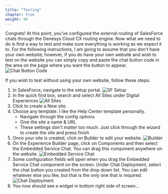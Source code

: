 ```yaml
---
title: "Testing"
chapter: true
weight: 90
---
```


Congrats! At this point, you've configured the external routing of SalesForce chats through the Genesys Cloud CX routing engine. Now what we need to do is find a way to test and make sure everything is working as we expect it to. For the following instructions, I am going to assume that you don't have your own website; however, if you do have your own website and wish to test on the website you can simply copy and paste the chat button code in the area on the page where you want the button to appear.
![Chat Button Code](/images/chatButtonCode.jpg)

If you wish to test without using your own website, follow these steps: 
1. In SalesForce, navigate to the setup portal. 
![SF Setup](/images/SFSetup.jpg)
2. In the quick find box, search and select All Sites under Digital Experiences
![All Sites](/images/allSites.jpg)
3. Click to create a New site.
4. Choose any template. I like the Help Center template personally. 
    - Navigate through the config options
    - Give the site a name & URL
    - These settings don't matter too much. Just click through the wizard to create the site and press finish
5. Once your site is created, click on Builder to edit your website.
![Builder](/images/builder.jpg)
6. On the Experience Builder page, click on Components and then select the Embedded Service Chat. You can drag this component anywhere on the website.
![Embedded Service Chat](/images/embeddedServiceChat.jpg)
7. Some configuration fields will open when you drag the Embedded Service Chat component on the screen. Under Chat Deployment, select the chat button you created from the drop down list. You can edit whatever else you like, but that is the only one that is required.
![Chat Deployment](/images/chatDeployment.jpg)
8. You now should see a widget in bottom right side of screen...

